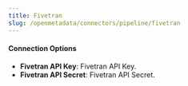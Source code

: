 ```yaml
---
title: Fivetran
slug: /openmetadata/connectors/pipeline/fivetran
---
```


<ConnectorIntro service="pipeline" connector="Fivetran"/>

<Requirements />

<MetadataIngestionService connector="Fivetran"/>

<h4>Connection Options</h4>

- **Fivetran API Key**: Fivetran API Key.
- **Fivetran API Secret**: Fivetran API Secret.

<PipelineIngestionConfig />

<IngestionScheduleAndDeploy />

<ConnectorOutro connector="Fivetran" />
